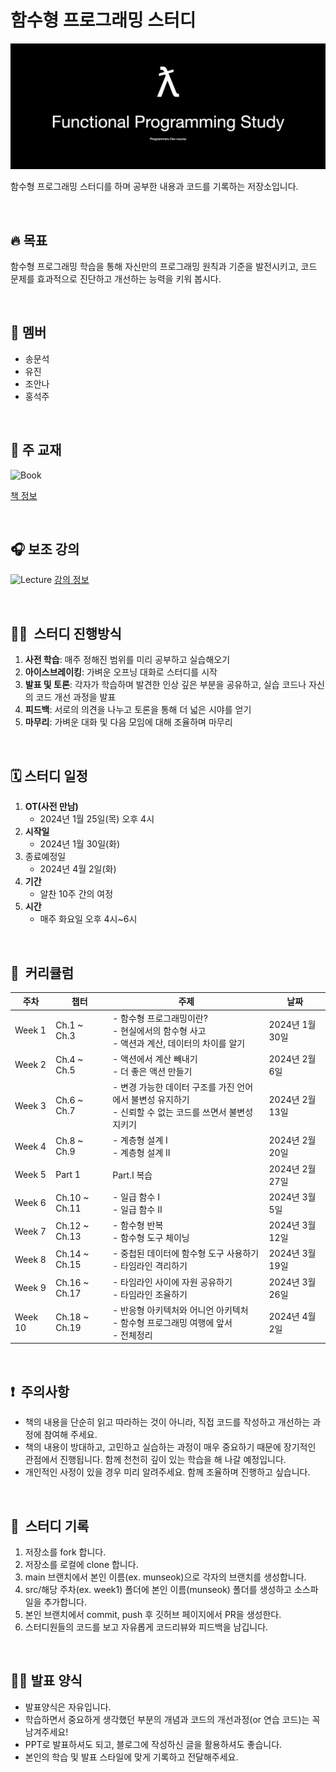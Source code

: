 # 함수형 프로그래밍 스터디

![coverImage](/assets/cover.jpeg)

함수형 프로그래밍 스터디를 하며 공부한 내용과 코드를 기록하는 저장소입니다.

<br/>

## 🔥 목표

함수형 프로그래밍 학습을 통해 자신만의 프로그래밍 원칙과 기준을 발전시키고, 코드 문제를 효과적으로 진단하고 개선하는 능력을 키워 봅시다.

<br/>

## 👥 멤버

- 송문석
- 유진
- 조안나
- 홍석주

<br/>

## 📕 주 교재

![Book](https://contents.kyobobook.co.kr/sih/fit-in/458x0/pdt/9791191600759.jpg)

[책 정보](https://product.kyobobook.co.kr/detail/S000001952246)

<br/>

## 🎧 보조 강의

![Lecture](https://www.notion.so/image/https%3A%2F%2Fprod-files-secure.s3.us-west-2.amazonaws.com%2F0e2a283b-a2da-4d21-b607-238a48afc9d9%2F2c792ddb-8d0e-4322-94ad-72d1ab60fb9a%2FUntitled.png?table=block&id=bc3e42c4-097f-4a4d-a080-ddbe3f9c61ee&spaceId=0e2a283b-a2da-4d21-b607-238a48afc9d9&width=2000&userId=b3cc3aca-a742-4461-b063-8f132bed1735&cache=v2)
[강의 정보](https://inf.run/Z1n7)

<br/>

## 👨‍💻  스터디 진행방식

1. **사전 학습**: 매주 정해진 범위를 미리 공부하고 실습해오기
2. **아이스브레이킹**: 가벼운 오프닝 대화로 스터디를 시작
3. **발표 및 토론**: 각자가 학습하며 발견한 인상 깊은 부분을 공유하고, 실습 코드나 자신의 코드 개선 과정을 발표
4. **피드백**: 서로의 의견을 나누고 토론을 통해 더 넓은 시야를 얻기
5. **마무리**: 가벼운 대화 및 다음 모임에 대해 조율하며 마무리

<br/>

## 🗓️ 스터디 일정

1. **OT(사전 만남)**
   - 2024년 1월 25일(목) 오후 4시
2. **시작일**
   - 2024년 1월 30일(화)
3. 종료예정일
   - 2024년 4월 2일(화)
4. **기간**
   - 알찬 10주 간의 여정
5. **시간**
   - 매주 화요일 오후 4시~6시

<br/>

## 📌  커리큘럼

| 주차    | 챕터          | 주제                                                                                                       | 날짜            |
| ------- | ------------- | ---------------------------------------------------------------------------------------------------------- | --------------- |
| Week 1  | Ch.1 ~ Ch.3   | - 함수형 프로그래밍이란?<br/>- 현실에서의 함수형 사고<br/>- 액션과 계산, 데이터의 차이를 알기              | 2024년 1월 30일 |
| Week 2  | Ch.4 ~ Ch.5   | - 액션에서 계산 빼내기<br/>- 더 좋은 액션 만들기                                                           | 2024년 2월 6일  |
| Week 3  | Ch.6 ~ Ch.7   | - 변경 가능한 데이터 구조를 가진 언어에서 불변성 유지하기<br/>- 신뢰할 수 없는 코드를 쓰면서 불변성 지키기 | 2024년 2월 13일 |
| Week 4  | Ch.8 ~ Ch.9   | - 계층형 설계 I<br/>- 계층형 설계 II                                                                       | 2024년 2월 20일 |
| Week 5  | Part 1        | Part.I 복습                                                                                                | 2024년 2월 27일 |
| Week 6  | Ch.10 ~ Ch.11 | - 일급 함수 I<br/>- 일급 함수 II                                                                           | 2024년 3월 5일  |
| Week 7  | Ch.12 ~ Ch.13 | - 함수형 반복<br/>- 함수형 도구 체이닝                                                                     | 2024년 3월 12일 |
| Week 8  | Ch.14 ~ Ch.15 | - 중첩된 데이터에 함수형 도구 사용하기<br/>- 타임라인 격리하기                                             | 2024년 3월 19일 |
| Week 9  | Ch.16 ~ Ch.17 | - 타임라인 사이에 자원 공유하기<br/>- 타임라인 조율하기                                                    | 2024년 3월 26일 |
| Week 10 | Ch.18 ~ Ch.19 | - 반응형 아키텍처와 어니언 아키텍처<br/>- 함수형 프로그래밍 여행에 앞서<br/> - 전체정리                    | 2024년 4월 2일  |

<br/>

## ❗️  주의사항

- 책의 내용을 단순히 읽고 따라하는 것이 아니라, 직접 코드를 작성하고 개선하는 과정에 참여해 주세요.
- 책의 내용이 방대하고, 고민하고 실습하는 과정이 매우 중요하기 때문에 장기적인 관점에서 진행됩니다. 함께 천천히 깊이 있는 학습을 해 나갈 예정입니다.
- 개인적인 사정이 있을 경우 미리 알려주세요. 함께 조율하며 진행하고 싶습니다.

<br/>

## 📝  스터디 기록

1. 저장소를 fork 합니다.
2. 저장소를 로컬에 clone 합니다.
3. main 브랜치에서 본인 이름(ex. munseok)으로 각자의 브랜치를 생성합니다.
4. src/해당 주차(ex. week1) 폴더에 본인 이름(munseok) 폴더를 생성하고 소스파일을 추가합니다.
5. 본인 브랜치에서 commit, push 후 깃허브 페이지에서 PR을 생성한다.
6. 스터디원들의 코드를 보고 자유롭게 코드리뷰와 피드백을 남깁니다.

<br/>

## 🙋‍♀️ 발표 양식

- 발표양식은 자유입니다.
- 학습하면서 중요하게 생각했던 부분의 개념과 코드의 개선과정(or 연습 코드)는 꼭 남겨주세요!
- PPT로 발표하셔도 되고, 블로그에 작성하신 글을 활용하셔도 좋습니다.
- 본인의 학습 및 발표 스타일에 맞게 기록하고 전달해주세요.
